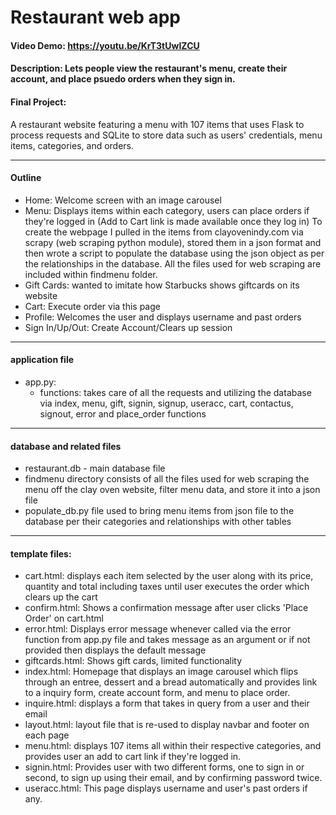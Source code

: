 # Restaurant web app
#### Video Demo:  https://youtu.be/KrT3tUwIZCU
#### Description: Lets people view the restaurant's menu, create their account, and place psuedo orders when they sign in.


#### Final Project:

A restaurant website featuring a menu with 107 items that uses Flask to process requests and SQLite to store data such as users' credentials, menu items, categories, and orders.

---
#### Outline
- Home: Welcome screen with an image carousel
- Menu: Displays items within each category, users can place orders if they're logged in (Add to Cart link is made available once they log in)
To create the webpage I pulled in the items from clayovenindy.com via scrapy (web scraping python module), stored them in a json format and then wrote a script to populate the database using the json object as per the relationships in the database. All the files used for web scraping are included within findmenu folder.
- Gift Cards: wanted to imitate how Starbucks shows giftcards on its website
- Cart: Execute order via this page
- Profile: Welcomes the user and displays username and past orders
- Sign In/Up/Out: Create Account/Clears up session

---
#### application file
- app.py:
    - functions: takes care of all the requests and utilizing the database via index, menu, gift, signin, signup, useracc, cart, contactus, signout, error and place_order functions

---
#### database and related files
- restaurant.db - main database file
- findmenu directory consists of all the files used for web scraping the menu off the clay oven website, filter menu data, and store it into a json file
- populate_db.py file used to bring menu items from json file to the database per their categories and relationships with other tables

---
#### template files:
- cart.html: displays each item selected by the user along with its price, quantity and total including taxes until user executes the order which clears up the cart
- confirm.html: Shows a confirmation message after user clicks 'Place Order' on cart.html
- error.html: Displays error message whenever called via the error function from app.py file and takes message as an argument or if not provided then displays the default message
- giftcards.html: Shows gift cards, limited functionality
- index.html: Homepage that displays an image carousel which flips through an entree, dessert and a bread automatically and provides link to a inquiry form, create account form, and menu to place order.
- inquire.html: displays a form that takes in query from a user and their email
- layout.html: layout file that is re-used to display navbar and footer on each page
- menu.html: displays 107 items all within their respective categories, and provides user an add to cart link if they're logged in.
- signin.html: Provides user with two different forms, one to sign in or second, to sign up using their email, and by confirming password twice.
- useracc.html: This page displays username and user's past orders if any.

